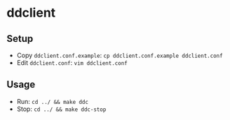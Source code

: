 # ddclient

## Setup

* Copy `ddclient.conf.example`: `cp ddclient.conf.example ddclient.conf`
* Edit `ddclient.conf`: `vim ddclient.conf`

## Usage

* Run: `cd ../ && make ddc`
* Stop: `cd ../ && make ddc-stop`
